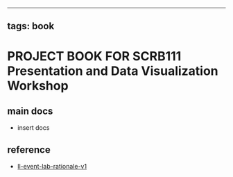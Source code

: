 
---
tags: book
---

PROJECT BOOK FOR SCRB111 Presentation and Data Visualization Workshop
===

main docs
---

- insert docs

reference
---

- [ll-event-lab-rationale-v1](/AunryFEcRm6SG8qAbHAyIw)

